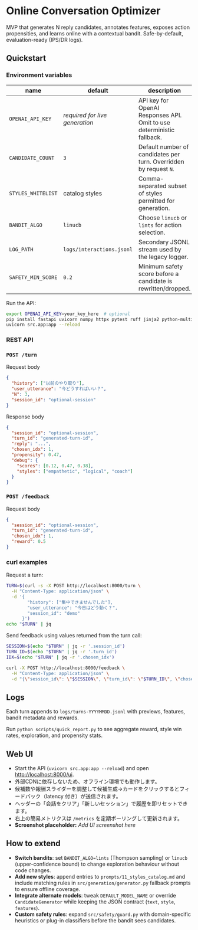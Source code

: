 # Online Conversation Optimizer


MVP that generates N reply candidates, annotates features, exposes action propensities, and learns online with a contextual bandit. Safe-by-default, evaluation-ready (IPS/DR logs).


## Quickstart

### Environment variables

| name | default | description |
| --- | --- | --- |
| `OPENAI_API_KEY` | _required for live generation_ | API key for OpenAI Responses API. Omit to use deterministic fallback. |
| `CANDIDATE_COUNT` | `3` | Default number of candidates per turn. Overridden by request `N`. |
| `STYLES_WHITELIST` | catalog styles | Comma-separated subset of styles permitted for generation. |
| `BANDIT_ALGO` | `linucb` | Choose `linucb` or `lints` for action selection. |
| `LOG_PATH` | `logs/interactions.jsonl` | Secondary JSONL stream used by the legacy logger. |
| `SAFETY_MIN_SCORE` | `0.2` | Minimum safety score before a candidate is rewritten/dropped. |

Run the API:

```bash
export OPENAI_API_KEY=your_key_here  # optional
pip install fastapi uvicorn numpy httpx pytest ruff jinja2 python-multipart
uvicorn src.app:app --reload
```

### REST API

### `POST /turn`

Request body
```json
{
  "history": ["以前のやり取り"],
  "user_utterance": "今どうすればいい？",
  "N": 3,
  "session_id": "optional-session"
}
```

Response body
```json
{
  "session_id": "optional-session",
  "turn_id": "generated-turn-id",
  "reply": "...",
  "chosen_idx": 1,
  "propensity": 0.47,
  "debug": {
    "scores": [0.12, 0.47, 0.38],
    "styles": ["empathetic", "logical", "coach"]
  }
}
```

### `POST /feedback`

Request body
```json
{
  "session_id": "optional-session",
  "turn_id": "generated-turn-id",
  "chosen_idx": 1,
  "reward": 0.5
}
```

### curl examples

Request a turn:

```bash
TURN=$(curl -s -X POST http://localhost:8000/turn \
  -H "Content-Type: application/json" \
  -d '{
        "history": ["集中できませんでした"],
        "user_utterance": "今日はどう動く？",
        "session_id": "demo"
      }')
echo "$TURN" | jq
```

Send feedback using values returned from the turn call:

```bash
SESSION=$(echo "$TURN" | jq -r '.session_id')
TURN_ID=$(echo "$TURN" | jq -r '.turn_id')
IDX=$(echo "$TURN" | jq -r '.chosen_idx')

curl -X POST http://localhost:8000/feedback \
  -H "Content-Type: application/json" \
  -d "{\"session_id\": \"$SESSION\", \"turn_id\": \"$TURN_ID\", \"chosen_idx\": $IDX, \"reward\": 0.6}"
```

## Logs

Each turn appends to `logs/turns-YYYYMMDD.jsonl` with previews, features, bandit metadata and rewards.

Run `python scripts/quick_report.py` to see aggregate reward, style win rates, exploration, and propensity stats.

## Web UI

- Start the API (`uvicorn src.app:app --reload`) and open <http://localhost:8000/ui>.
- 外部CDNに依存しないため、オフライン環境でも動作します。
- 候補数や報酬スライダーを調整して候補生成→カードをクリックするとフィードバック（latency 付き）が送信されます。
- ヘッダーの「会話をクリア」「新しいセッション」で履歴を即リセットできます。
- 右上の簡易メトリクスは `/metrics` を定期ポーリングして更新されます。
- **Screenshot placeholder:** _Add UI screenshot here_

## How to extend

- **Switch bandits**: set `BANDIT_ALGO=lints` (Thompson sampling) or `linucb` (upper-confidence bound) to change exploration behaviour without code changes.
- **Add new styles**: append entries to `prompts/11_styles_catalog.md` and include matching rules in `src/generation/generator.py` fallback prompts to ensure offline coverage.
- **Integrate alternate models**: tweak `DEFAULT_MODEL_NAME` or override `CandidateGenerator` while keeping the JSON contract (`text`, `style`, `features`).
- **Custom safety rules**: expand `src/safety/guard.py` with domain-specific heuristics or plug-in classifiers before the bandit sees candidates.
